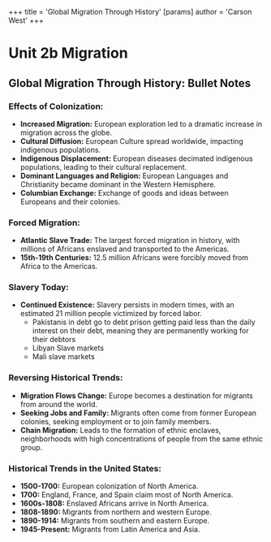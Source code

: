 +++
 title = 'Global Migration Through History'
[params]
	author = 'Carson West'
+++

# Unit 2b Migration
## Global Migration Through History: Bullet Notes

### **Effects of Colonization:**

* **Increased Migration:** European exploration led to a dramatic increase in migration across the globe.
* **Cultural Diffusion:** European Culture spread worldwide, impacting indigenous populations.
* **Indigenous Displacement:** European diseases decimated indigenous populations, leading to their cultural replacement.
* **Dominant Languages and Religion:** European Languages and Christianity became dominant in the Western Hemisphere.
* **Columbian Exchange:** Exchange of goods and ideas between Europeans and their colonies.

### **Forced Migration:**

* **Atlantic Slave Trade:** The largest forced migration in history, with millions of Africans enslaved and transported to the Americas.
* **15th-19th Centuries:** 12.5 million Africans were forcibly moved from Africa to the Americas.

### **Slavery Today:**

* **Continued Existence:** Slavery persists in modern times, with an estimated 21 million people victimized by forced labor.
	* Pakistanis in debt go to debt prison getting paid less than the daily interest on their debt, meaning they are permanently working for their debtors
	* Libyan Slave markets
	* Mali slave markets

### **Reversing Historical Trends:**

* **Migration Flows Change:** Europe becomes a destination for migrants from around the world.
* **Seeking Jobs and Family:** Migrants often come from former European colonies, seeking employment or to join family members.
* **Chain Migration:** Leads to the formation of ethnic enclaves, neighborhoods with high concentrations of people from the same ethnic group.

### **Historical Trends in the United States:**
* **1500-1700:** European colonization of North America.
* **1700:** England, France, and Spain claim most of North America.
* **1600s-1808:** Enslaved Africans arrive in North America.
* **1808-1890:** Migrants from northern and western Europe.
* **1890-1914:** Migrants from southern and eastern Europe.
* **1945-Present:** Migrants from Latin America and Asia. 